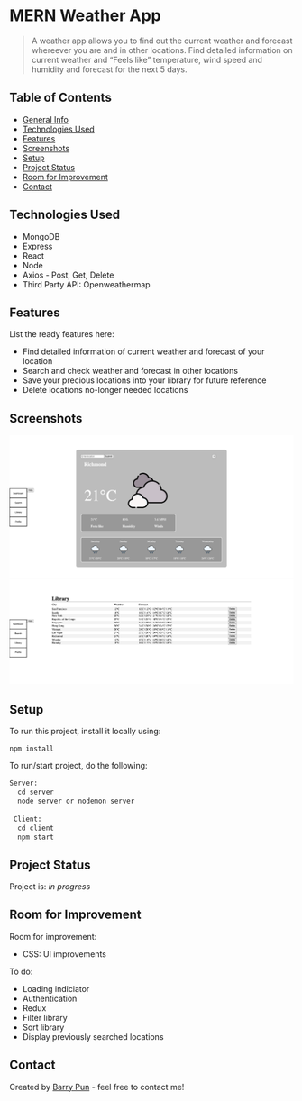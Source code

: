 # MERN Weather App
> A weather app allows you to find out the current weather and forecast whereever you are and in other locations. Find detailed information on current weather and “Feels like” temperature, wind speed and humidity and forecast for the next 5 days. 


## Table of Contents
* [General Info](#general-information)
* [Technologies Used](#technologies-used)
* [Features](#features)
* [Screenshots](#screenshots)
* [Setup](#setup)
* [Project Status](#project-status)
* [Room for Improvement](#room-for-improvement)
* [Contact](#contact)


## Technologies Used
- MongoDB
- Express
- React
- Node
- Axios - Post, Get, Delete
- Third Party API: Openweathermap


## Features
List the ready features here:
- Find detailed information of current weather and forecast of your location
- Search and check weather and forecast in other locations
- Save your precious locations into your library for future reference
- Delete locations no-longer needed locations


## Screenshots
![Example screenshot: Search](./client/src/components/assets/readme-images/weather-app-search.png)
![Example screenshot: Library](./client/src/components/assets/readme-images/weather-app-library.png)


## Setup
To run this project, install it locally using:
```
npm install
```
To run/start project, do the following:
```
Server: 
  cd server
  node server or nodemon server

 Client: 
  cd client
  npm start
```

## Project Status
Project is: _in progress_ 


## Room for Improvement

Room for improvement:
- CSS: UI improvements

To do:
- Loading indiciator
- Authentication
- Redux
- Filter library
- Sort library
- Display previously searched locations

## Contact
Created by [Barry Pun](bpun1p@gmail.com) - feel free to contact me!
